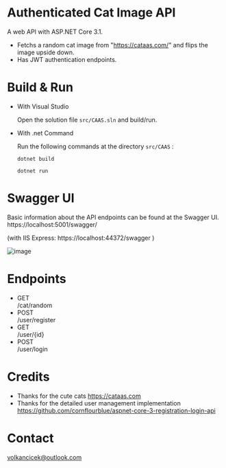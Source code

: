 # Authenticated Cat Image API
A web API with ASP.NET Core 3.1. 
* Fetchs a random cat image from "https://cataas.com/" and flips the image upside down.  
* Has JWT authentication endpoints.

# Build & Run

* With Visual Studio

    Open the solution file <code>src/CAAS.sln</code> and build/run.

* With .net Command

    Run the following commands at the directory `src/CAAS` :

    `dotnet build`

    `dotnet run`

# Swagger UI
Basic information about the API endpoints can be found at the Swagger UI.
https://localhost:5001/swagger/

(with IIS Express: https://localhost:44372/swagger )

![image](https://user-images.githubusercontent.com/19646608/121062434-5d232080-c7c5-11eb-9b55-7721d19f006d.png)


# Endpoints
* GET  
​/cat​/random
* POST  
/user/register
* GET  
/user/{id}
* POST  
/user/login
# Credits
* Thanks for the cute cats 
https://cataas.com
* Thanks for the detailed user management implementation https://github.com/cornflourblue/aspnet-core-3-registration-login-api

# Contact
volkancicek@outlook.com
 
